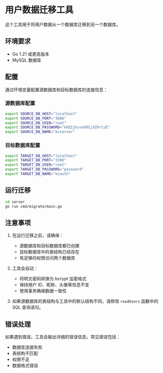 # 用户数据迁移工具

这个工具用于将用户数据从一个数据库迁移到另一个数据库。

## 环境要求

- Go 1.21 或更高版本
- MySQL 数据库

## 配置

通过环境变量配置源数据库和目标数据库的连接信息：

### 源数据库配置
```bash
export SOURCE_DB_HOST="localhost"
export SOURCE_DB_PORT="3806"
export SOURCE_DB_USER="root"
export SOURCE_DB_PASSWORD="kKEIjksvnOOIjdZ6rtzE"
export SOURCE_DB_NAME="kcserver"
```

### 目标数据库配置
```bash
export TARGET_DB_HOST="localhost"
export TARGET_DB_PORT="3306"
export TARGET_DB_USER="root"
export TARGET_DB_PASSWORD="password"
export TARGET_DB_NAME="kcauth"
```

## 运行迁移

```bash
cd server
go run cmd/migrate/main.go
```

## 注意事项

1. 在运行迁移之前，请确保：
   - 源数据库和目标数据库都已创建
   - 目标数据库中的表结构已经存在
   - 有足够的权限访问两个数据库

2. 工具会自动：
   - 将明文密码转换为 bcrypt 加密格式
   - 保持用户 ID、昵称、头像等信息不变
   - 使用事务确保数据一致性

3. 如果源数据库的表结构与工具中的默认结构不同，请修改 `readUsers` 函数中的 SQL 查询语句。

## 错误处理

如果遇到错误，工具会输出详细的错误信息。常见错误包括：
- 数据库连接失败
- 表结构不匹配
- 权限不足
- 数据格式错误